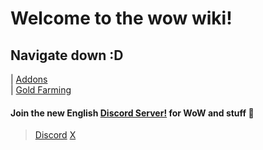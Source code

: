 # Welcome to the wow wiki!
## Navigate down :D                                                                   
    
 | [Addons](/Addons.md)   
 | [Gold Farming](/Gold-Farming.md)

#### Join the new English [Discord Server!](https://discord.gg/Xe2m5fx67G) for WoW and stuff 🤡
> [Discord](https://discord.gg/Xe2m5fx67G)
> [X](https://www.x.com/gerryjekova)
